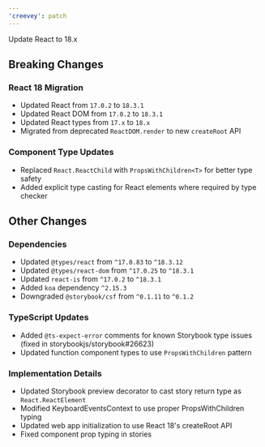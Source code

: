 ```yaml
---
'creevey': patch
---
```


Update React to 18.x

## Breaking Changes

### React 18 Migration

- Updated React from `17.0.2` to `18.3.1`
- Updated React DOM from `17.0.2` to `18.3.1`
- Updated React types from `17.x` to `18.x`
- Migrated from deprecated `ReactDOM.render` to new `createRoot` API

### Component Type Updates

- Replaced `React.ReactChild` with `PropsWithChildren<T>` for better type safety
- Added explicit type casting for React elements where required by type checker

## Other Changes

### Dependencies

- Updated `@types/react` from `^17.0.83` to `^18.3.12`
- Updated `@types/react-dom` from `^17.0.25` to `^18.3.1`
- Updated `react-is` from `^17.0.2` to `^18.3.1`
- Added `koa` dependency `^2.15.3`
- Downgraded `@storybook/csf` from `^0.1.11` to `^0.1.2`

### TypeScript Updates

- Added `@ts-expect-error` comments for known Storybook type issues (fixed in storybookjs/storybook#26623)
- Updated function component types to use `PropsWithChildren` pattern

### Implementation Details

- Updated Storybook preview decorator to cast story return type as `React.ReactElement`
- Modified KeyboardEventsContext to use proper PropsWithChildren typing
- Updated web app initialization to use React 18's createRoot API
- Fixed component prop typing in stories

